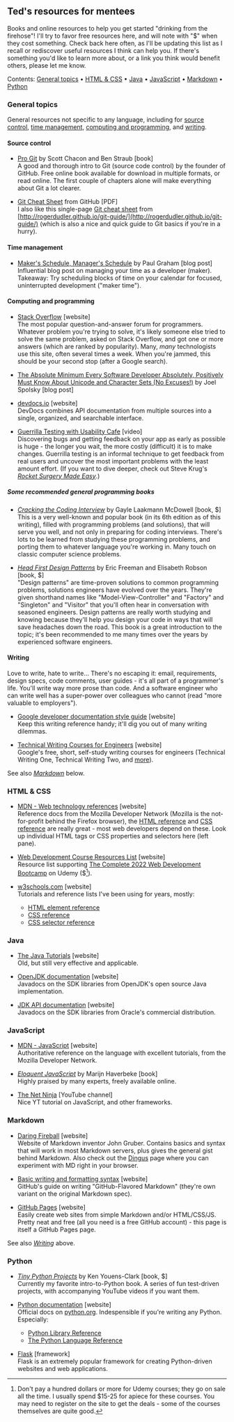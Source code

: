 ## Ted's resources for mentees

Books and online resources to help you get started "drinking from the firehose"! I'll try to favor free resources here, and will note with "$" when they cost something. Check back here often, as I'll be updating this list as I recall or rediscover useful resources I think can help you. If there's something you'd like to learn more about, or a link you think would benefit others, please let me know.

Contents: [General topics](#general-topics) &bull; [HTML & CSS](#html--css) &bull; [Java](#java) &bull; [JavaScript](#javascript) &bull; [Markdown](#markdown) &bull; [Python](#python)

### General topics

General resources not specific to any language, including for [source control](#source-control), [time management](#time-management),
[computing and programming](#computing-and-programming), and [writing](#writing).

#### Source control

* [Pro Git](https://git-scm.com/book/en/v2) by Scott Chacon and Ben Straub [book]\
  A good and thorough intro to Git (source code control) by the founder of GitHub. Free online book available for download in multiple formats, or
  read online. The first couple of chapters alone will make everything about Git a lot clearer.

* [Git Cheat Sheet](https://education.github.com/git-cheat-sheet-education.pdf) from GitHub [PDF]\
  I also like this single-page [Git cheat sheet](http://rogerdudler.github.io/git-guide/files/git_cheat_sheet.pdf) from 
  [http://rogerdudler.github.io/git-guide/](http://rogerdudler.github.io/git-guide/) (which is also a nice and quick guide to Git basics if you're
  in a hurry).

#### Time management

* [Maker's Schedule, Manager's Schedule](http://www.paulgraham.com/makersschedule.html) by Paul Graham [blog post]\
  Influential blog post on managing your time as a developer (maker). Takeaway: Try scheduling blocks of time on your calendar for focused, 
  uninterrupted development ("maker time").

#### Computing and programming

* [Stack Overflow](https://stackoverflow.com/questions) [website]\
  The most popular question-and-answer forum for programmers. Whatever problem you're trying to solve, it's likely someone else tried to solve 
  the same problem, asked on Stack Overflow, and got one or more answers (which are ranked by popularity). Many, _many_ technologists use this site,
  often several times a week. When you're jammed, this should be your second stop (after a Google search).

* [The Absolute Minimum Every Software Developer Absolutely, Positively Must Know About Unicode and Character Sets (No Excuses!)](https://www.joelonsoftware.com/2003/10/08/the-absolute-minimum-every-software-developer-absolutely-positively-must-know-about-unicode-and-character-sets-no-excuses/) by Joel Spolsky [blog post]

* [devdocs.io](http://devdocs.io) [website]\
  DevDocs combines API documentation from multiple sources into a single, organized, and searchable interface.

* [Guerrilla Testing with Usability Cafe](https://youtu.be/0YL0xoSmyZI) [video]\
  Discovering bugs and getting feedback on your app as early as possible is huge - the longer you wait, the more costly (difficult) it is to
  make changes. Guerrilla testing is an informal technique to get feedback from real users and uncover the most important problems with the
  least amount effort. (If you want to dive deeper, check out Steve Krug's
  [_Rocket Surgery Made Easy_](https://sensible.com/rocket-surgery-made-easy/).)


<!-- TODO:
* Efficiency and performance
* User stories
-->

##### Some recommended general programming books

* [_Cracking the Coding Interview_](https://www.crackingthecodinginterview.com/) by Gayle Laakmann McDowell [book, $]\
  This is a very well-known and popular book (in its 6th edition as of this writing), filled with programming problems (and solutions),
  that will serve you well, and not only in preparing for coding interviews. There's lots to be learned from studying these programming
  problems, and porting them to whatever language you're working in. Many touch on classic computer science problems.
  
* [_Head First Design Patterns_](https://smile.amazon.com/Head-First-Design-Patterns-Object-Oriented/dp/149207800X) by Eric Freeman and Elisabeth Robson 
  [book, $]\
  "Design patterns" are time-proven solutions to common programming problems, solutions engineers have evolved over the years. 
  They're given shorthand names like "Model-View-Controller" and "Factory" and "Singleton" and "Visitor" that you'll often hear in conversation 
  with seasoned engineers. Design patterns are really worth studying and knowing because they'll help you design your code in ways that will save 
  headaches down the road. This book is a great introduction to the topic; it's been recommended to me many times over the years by experienced
  software engineers.

#### Writing

Love to write, hate to write… There's no escaping it: email, requirements, design specs, code comments, user guides - it's all part of a programmer's life. You'll write way more prose than code. And a software engineer who can write well has a super-power over colleagues who cannot (read "more valuable to employers").

* [Google developer documentation style guide](https://developers.google.com/style/) [website]\
Keep this writing reference handy; it'll dig you out of many writing dilemmas.

* [Technical Writing Courses for Engineers](https://developers.google.com/tech-writing) [website]\
Google's free, short, self-study writing courses for engineers (Technical Writing One, Technical Writing Two, and [more]([url](https://developers.google.com/tech-writing/overview))).

See also [_Markdown_](#markdown) below.

### HTML & CSS

* [MDN - Web technology references](https://source.corp.google.com/piper///depot/google3/engedu/languages/cpp/cpp201/) [website]\
Reference docs from the Mozilla Developer Network (Mozilla is the not-for-profit behind the Firefox browser), the [HTML reference](https://developer.mozilla.org/en-US/docs/Web/HTML) and [CSS reference](https://developer.mozilla.org/en-US/docs/Web/CSS) are really great - most web developers depend on these. Look up individual HTML tags or CSS properties and selectors here (left pane).

* [Web Development Course Resources List](https://appbrewery.com/p/web-development-course-resources) [website]\
Resource list supporting [The Complete 2022 Web Development Bootcamp](https://www.udemy.com/course/the-complete-web-development-bootcamp/) on Udemy ($[^dontpay]).

[^dontpay]: Don't pay a hundred dollars or more for Udemy courses; they go on sale all the time. I usually spend $15-25 for apiece for these courses. You may need to register on the site to get the deals - some of the courses themselves are quite good.

* [w3schools.com](https://www.w3schools.com/cssref/css_selectors.asp) [website]\
Tutorials and reference lists I've been using for years, mostly:

  - [HTML element reference](https://www.w3schools.com/tags/default.asp)
  - [CSS reference](https://www.w3schools.com/cssref/default.asp)
  - [CSS selector reference](https://www.w3schools.com/cssref/css_selectors.asp)

### Java

* [The Java Tutorials](https://docs.oracle.com/javase/tutorial/) [website]\
Old, but still very effective and applicable.

* [OpenJDK documentation](https://devdocs.io/openjdk/) [website]\
Javadocs on the SDK libraries from OpenJDK's open source Java implementation.

* [JDK API documentation](https://docs.oracle.com/en/java/javase/index.html) [website]\
Javadocs on the SDK libraries from Oracle's commercial distribution.

### JavaScript

* [MDN - JavaScript](https://developer.mozilla.org/en-US/docs/Web/JavaScript) [website]\
Authoritative reference on the language with excellent tutorials, from the Mozilla Developer Network.

* [_Eloquent JavaScript_](https://eloquentjavascript.net/) by Marijn Haverbeke [book]\
Highly praised by many experts, freely available online.

* [The Net Ninja](https://www.youtube.com/channel/UCW5YeuERMmlnqo4oq8vwUpg) [YouTube channel]\
Nice YT tutorial on JavaScript, and other frameworks.

### Markdown

* [Daring Fireball](https://daringfireball.net/projects/markdown/) [website]\
Website of Markdown inventor John Gruber. Contains basics and syntax that will work in most Markdown servers, plus gives the general gist behind Markdown. Also check out the [Dingus](https://daringfireball.net/projects/markdown/dingus) page where you can experiment with MD right in your browser.

* [Basic writing and formatting syntax](https://docs.github.com/en/get-started/writing-on-github/getting-started-with-writing-and-formatting-on-github/basic-writing-and-formatting-syntax) [website]\
GitHub's guide on writing "GitHub-Flavored Markdown" (they're own variant on the original Markdown spec).

* [GitHub Pages](https://pages.github.com/) [website]\
Easily create web sites from simple Markdown and/or HTML/CSS/JS. Pretty neat and free (all you need is a free GitHub account) - this page is itself a GitHub Pages page.

See also [_Writing_](#writing) above.

### Python

* [_Tiny Python Projects_](https://www.manning.com/books/tiny-python-projects) by Ken Youens-Clark [book, $]\
Currently my favorite intro-to-Python book. A series of fun test-driven projects, with accompanying YouTube videos if you want them.

* [Python documentation](https://docs.python.org/3/) [website]\
Official docs on [python.org](http://python.org). 
Indespensible if you're writing any Python. Especially:

  - [Python Library Reference](https://docs.python.org/3/library/)
  - [The Python Language Reference](https://docs.python.org/3/reference/)

* [Flask](https://flask.palletsprojects.com/) [framework]\
Flask is an extremely popular framework for creating Python-driven websites and web applications.

<!--

## Welcome to GitHub Pages

You can use the [editor on GitHub](https://github.com/eccentricon/mentees/edit/gh-pages/index.md) to maintain and preview the content for your website in Markdown files.

Whenever you commit to this repository, GitHub Pages will run [Jekyll](https://jekyllrb.com/) to rebuild the pages in your site, from the content in your Markdown files.

### Markdown

Markdown is a lightweight and easy-to-use syntax for styling your writing. It includes conventions for

```markdown
Syntax highlighted code block

# Header 1
## Header 2
### Header 3

- Bulleted
- List

1. Numbered
2. List

**Bold** and _Italic_ and `Code` text

[Link](url) and ![Image](src)
```

For more details see [Basic writing and formatting syntax](https://docs.github.com/en/github/writing-on-github/getting-started-with-writing-and-formatting-on-github/basic-writing-and-formatting-syntax).

### Jekyll Themes

Your Pages site will use the layout and styles from the Jekyll theme you have selected in your [repository settings](https://github.com/eccentricon/mentees/settings/pages). The name of this theme is saved in the Jekyll `_config.yml` configuration file.

### Support or Contact

Having trouble with Pages? Check out our [documentation](https://docs.github.com/categories/github-pages-basics/) or [contact support](https://support.github.com/contact) and we’ll help you sort it out.

-->
